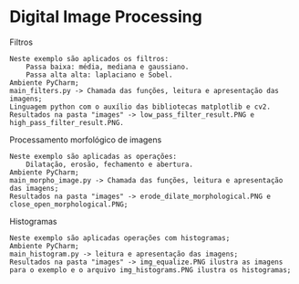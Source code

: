 # Digital Image Processing
Filtros
    
    Neste exemplo são aplicados os filtros:
        Passa baixa: média, mediana e gaussiano.
        Passa alta alta: laplaciano e Sobel.
    Ambiente PyCharm;
    main_filters.py -> Chamada das funções, leitura e apresentação das imagens;
    Linguagem python com o auxílio das bibliotecas matplotlib e cv2.
    Resultados na pasta "images" -> low_pass_filter_result.PNG e high_pass_filter_result.PNG.
    
Processamento morfológico de imagens

    Neste exemplo são aplicadas as operações:
        Dilatação, erosão, fechamento e abertura.
    Ambiente PyCharm;
    main_morpho_image.py -> Chamada das funções, leitura e apresentação das imagens;
    Resultados na pasta "images" -> erode_dilate_morphological.PNG e close_open_morphological.PNG;

Histogramas

    Neste exemplo são aplicadas operações com histogramas;
    Ambiente PyCharm;
    main_histogram.py -> leitura e apresentação das imagens;
    Resultados na pasta "images" -> img_equalize.PNG ilustra as imagens para o exemplo e o arquivo img_histograms.PNG ilustra os histogramas; 
